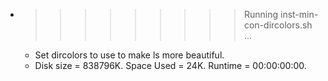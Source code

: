 * >>>>>>>>> Running inst-min-con-dircolors.sh ...
  * Set dircolors to use  to make ls more beautiful.
  * Disk size = 838796K. Space Used = 24K. Runtime = 00:00:00:00.
